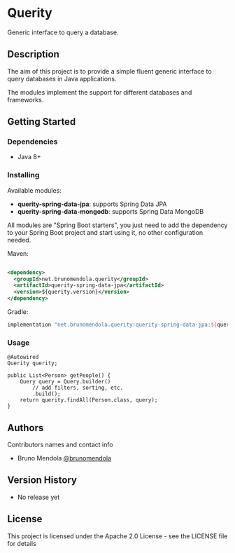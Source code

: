 Querity
=======

Generic interface to query a database.

## Description

The aim of this project is to provide a simple fluent generic interface to query databases in Java applications.

The modules implement the support for different databases and frameworks.

## Getting Started

### Dependencies

* Java 8+

### Installing

Available modules:

* **querity-spring-data-jpa**: supports Spring Data JPA
* **querity-spring-data-mongodb**: supports Spring Data MongoDB

All modules are "Spring Boot starters", you just need to add the dependency to your Spring Boot project and start using
it, no other configuration needed.

Maven:

```xml

<dependency>
  <groupId>net.brunomendola.querity</groupId>
  <artifactId>querity-spring-data-jpa</artifactId>
  <version>${querity.version}</version>
</dependency>
```

Gradle:

```groovy
implementation "net.brunomendola.querity:querity-spring-data-jpa:${querity.version}"
```

### Usage

```
@Autowired
Querity querity;

public List<Person> getPeople() {
    Query query = Query.builder()
        // add filters, sorting, etc.
        .build();
    return querity.findAll(Person.class, query);
}
```

## Authors

Contributors names and contact info

* Bruno Mendola [@brunomendola](https://twitter.com/brunomendola)

## Version History

* No release yet

## License

This project is licensed under the Apache 2.0 License - see the LICENSE file for details

